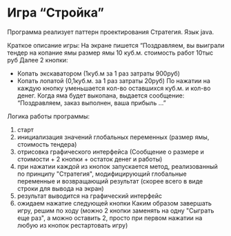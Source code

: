 Игра “Стройка”
=======

Программа реализует паттерн проектирования Стратегия.
Язык java.

Краткое описание игры:
На экране пишется “Поздравляем, вы выиграли тендер на копание ямы размер ямы 10 куб.м. стоимость работ 10тыс руб
Далее 2 кнопки:
- Копать экскаватором (1куб.м за 1 раз затраты 900руб)
- Копать лопатой (0,1куб.м. за 1 раз затраты 20руб)
По нажатии на каждую кнопку уменьшается кол-во оставшихся куб.м. и кол-во денег. Когда яма будет выкопана, выдается сообщение: “Поздравляем, заказ выполнен, ваша прибыль ...”

Логика работы программы:
1. старт
2. инициализация значений глобальных переменных (размер ямы, стоимость тендера)
3. отрисовка графического интерфейса (Сообщение о размере и стоимости + 2 кнопки + остаток денег и работы)
4. при нажатии каждой из кнопок запускается метод, реализованный по принципу "Стратегия", модифицирующий глобальные переменные и возвращающий результат (скорее всего в виде строки для вывода на экран)
5. результат выводится на графический интерфейс
6. ожидаем нажатие следующей кнопки
Каким образом завершать игру, решим по ходу (можно 2 кнопки заменять на одну "Сыграть еще раз", а можно оставить 2, просто при первом нажатии на любую из кнопок рестартовать игру)
